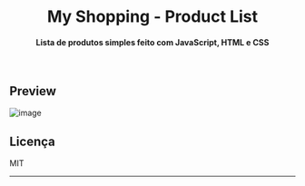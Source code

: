 <h1 align="center">My Shopping - Product List</h1>

<h4 align="center">Lista de produtos simples feito com JavaScript, HTML e CSS</h4>
&nbsp;
&nbsp;
&nbsp;

## Preview

![image](https://user-images.githubusercontent.com/5199435/138686596-6243be0c-6cdd-42da-a4cf-e51720f5b63a.png)


## Licença

MIT

---
